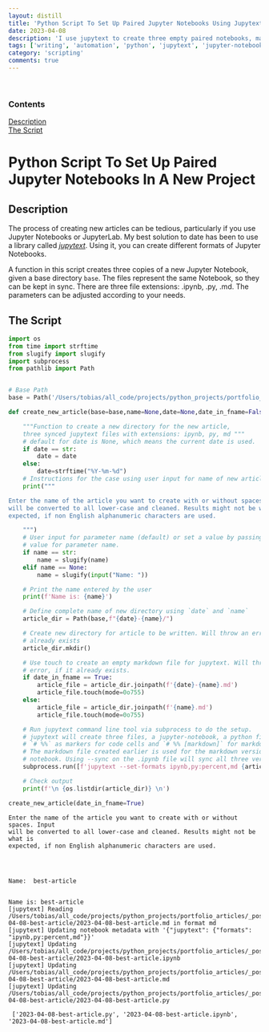 ```yaml
---
layout: distill
title: 'Python Script To Set Up Paired Jupyter Notebooks Using Jupytext'
date: 2023-04-08
description: 'I use jupytext to create three empty paired notebooks, making the setup for new articles easier'
tags: ['writing', 'automation', 'python', 'jupytext', 'jupyter-notebook']
category: 'scripting'
comments: true
---
```

<br>
<d-contents>
  <nav class="l-text figcaption">
  <h3>Contents</h3>
    <div class="no-math"><a href="#description">Description</a></div>
    <div class="no-math"><a href="#the-script">The Script</a></div>
  </nav>
</d-contents>

# Python Script To Set Up Paired Jupyter Notebooks In A New Project

## Description

The process of creating new articles can be tedious, particularly if you use
Jupyter Notebooks or JupyterLab. My best solution to date has been to use a
library called
[*jupytext*](https://jupytext.readthedocs.io/en/latest/install.html). Using it,
you can create different formats of Jupyter Notebooks.

A function in this script creates three copies of a new Jupyter Notebook, given
a base directory `base`. The files represent the same Notebook, so they can be
kept in sync. There are three file extensions: .ipynb, .py, .md. The parameters
can be adjusted according to your needs. 


## The Script

```python
import os
from time import strftime
from slugify import slugify
import subprocess
from pathlib import Path


# Base Path
base = Path('/Users/tobias/all_code/projects/python_projects/portfolio_articles/_posts/')

def create_new_article(base=base,name=None,date=None,date_in_fname=False):

    """Function to create a new directory for the new article,
    three synced jupytext files with extensions: ipynb, py, md """
    # default for date is None, which means the current date is used.
    if date == str:
        date = date
    else:
        date=strftime("%Y-%m-%d")
    # Instructions for the case using user input for name of new article
    print("""

Enter the name of the article you want to create with or without spaces. Input
will be converted to all lower-case and cleaned. Results might not be what is
expected, if non English alphanumeric characters are used.

    """)
    # User input for parameter name (default) or set a value by passing a string
    # value for parameter name. 
    if name == str:
        name = slugify(name)
    elif name == None:
        name = slugify(input("Name: "))

    # Print the name entered by the user
    print(f'Name is: {name}')

    # Define complete name of new directory using `date` and `name`
    article_dir = Path(base,f"{date}-{name}/")

    # Create new directory for article to be written. Will throw an error, if it
    # already exists
    article_dir.mkdir()

    # Use touch to create an empty markdown file for jupytext. Will throw an
    # error, if it already exists.
    if date_in_fname == True:
        article_file = article_dir.joinpath(f'{date}-{name}.md')
        article_file.touch(mode=0o755)
    else:
        article_file = article_dir.joinpath(f'{name}.md')
        article_file.touch(mode=0o755)

    # Run jupytext command line tool via subprocess to do the setup.
    # jupytext will create three files, a jupyter-notebook, a python file using
    # `# %%` as markers for code cells and `# %% [markdown]` for markdown cells.
    # The markdown file created earlier is used for the markdown version of the
    # notebook. Using --sync on the .ipynb file will sync all three versions.
    subprocess.run([f'jupytext --set-formats ipynb,py:percent,md {article_file}'],shell=True)

    # Check output
    print(f'\n {os.listdir(article_dir)} \n')

create_new_article(date_in_fname=True)
```

    
    
    Enter the name of the article you want to create with or without spaces. Input
    will be converted to all lower-case and cleaned. Results might not be what is
    expected, if non English alphanumeric characters are used.
    
        


    Name:  best-article


    Name is: best-article
    [jupytext] Reading /Users/tobias/all_code/projects/python_projects/portfolio_articles/_posts/2023-04-08-best-article/2023-04-08-best-article.md in format md
    [jupytext] Updating notebook metadata with '{"jupytext": {"formats": "ipynb,py:percent,md"}}'
    [jupytext] Updating /Users/tobias/all_code/projects/python_projects/portfolio_articles/_posts/2023-04-08-best-article/2023-04-08-best-article.ipynb
    [jupytext] Updating /Users/tobias/all_code/projects/python_projects/portfolio_articles/_posts/2023-04-08-best-article/2023-04-08-best-article.md
    [jupytext] Updating /Users/tobias/all_code/projects/python_projects/portfolio_articles/_posts/2023-04-08-best-article/2023-04-08-best-article.py
    
     ['2023-04-08-best-article.py', '2023-04-08-best-article.ipynb', '2023-04-08-best-article.md'] 
    


